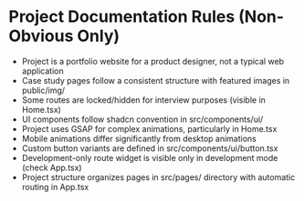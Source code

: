 # Project Documentation Rules (Non-Obvious Only)

- Project is a portfolio website for a product designer, not a typical web application
- Case study pages follow a consistent structure with featured images in public/img/
- Some routes are locked/hidden for interview purposes (visible in Home.tsx)
- UI components follow shadcn convention in src/components/ui/
- Project uses GSAP for complex animations, particularly in Home.tsx
- Mobile animations differ significantly from desktop animations
- Custom button variants are defined in src/components/ui/button.tsx
- Development-only route widget is visible only in development mode (check App.tsx)
- Project structure organizes pages in src/pages/ directory with automatic routing in App.tsx